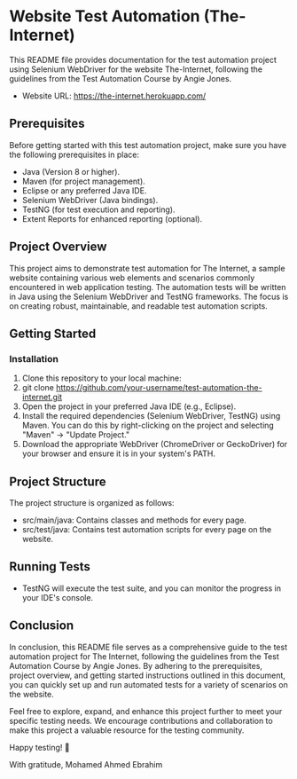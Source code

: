 
# Website Test Automation (The-Internet) 

This README file provides documentation for the test automation project using Selenium WebDriver for the website The-Internet, following the guidelines from the Test Automation Course by Angie Jones.
- Website URL: https://the-internet.herokuapp.com/


## Prerequisites

Before getting started with this test automation project, make sure you have the following prerequisites in place:

- Java (Version 8 or higher).
- Maven (for project management).
- Eclipse or any preferred Java IDE.
- Selenium WebDriver (Java bindings).
- TestNG (for test execution and reporting).
- Extent Reports for enhanced reporting (optional).
## Project Overview

This project aims to demonstrate test automation for The Internet, a sample website containing various web elements and scenarios commonly encountered in web application testing. The automation tests will be written in Java using the Selenium WebDriver and TestNG frameworks. The focus is on creating robust, maintainable, and readable test automation scripts.
## Getting Started
### Installation
1. Clone this repository to your local machine:
2. git clone https://github.com/your-username/test-automation-the-internet.git
3. Open the project in your preferred Java IDE (e.g., Eclipse).
4. Install the required dependencies (Selenium WebDriver, TestNG) using Maven. You can do this by right-clicking on the project and selecting "Maven" -> "Update Project."
5. Download the appropriate WebDriver (ChromeDriver or GeckoDriver) for your browser and ensure it is in your system's PATH.
## Project Structure
The project structure is organized as follows:
- src/main/java: Contains classes and methods for every page.
- src/test/java: Contains test automation scripts for every page on the website.

## Running Tests
- TestNG will execute the test suite, and you can monitor the progress in your IDE's console.


## Conclusion
In conclusion, this README file serves as a comprehensive guide to the test automation project for The Internet, following the guidelines from the Test Automation Course by Angie Jones. By adhering to the prerequisites, project overview, and getting started instructions outlined in this document, you can quickly set up and run automated tests for a variety of scenarios on the website.

Feel free to explore, expand, and enhance this project further to meet your specific testing needs. We encourage contributions and collaboration to make this project a valuable resource for the testing community.

Happy testing! 🚀

With gratitude,
Mohamed Ahmed Ebrahim
